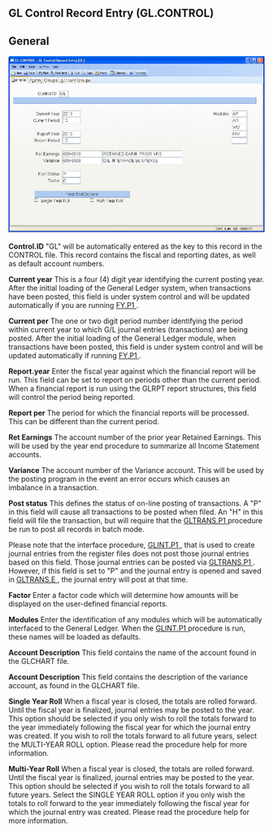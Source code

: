 ##  GL Control Record Entry (GL.CONTROL)

<PageHeader />

##  General

![](./GL-CONTROL-1.jpg)

**Control.ID** "GL" will be automatically entered as the key to this record in
the CONTROL file. This record contains the fiscal and reporting dates, as well
as default account numbers.  
  
**Current year** This is a four (4) digit year identifying the current posting year. After the initial loading of the General Ledger system, when transactions have been posted, this field is under system control and will be updated automatically if you are running [ FY.P1 ](FY-P1/README.md) .   
  
**Current per** The one or two digit period number identifying the period within current year to which G/L journal entries (transactions) are being posted. After the initial loading of the General Ledger module, when transactions have been posted, this field is under system control and will be updated automatically if running [ FY.P1 ](FY-P1/README.md) .   
  
**Report.year** Enter the fiscal year against which the financial report will
be run. This field can be set to report on periods other than the current
period. When a financial report is run using the GLRPT report structures, this
field will control the period being reported.  
  
**Report per** The period for which the financial reports will be processed.
This can be different than the current period.  
  
**Ret Earnings** The account number of the prior year Retained Earnings. This
will be used by the year end procedure to summarize all Income Statement
accounts.  
  
**Variance** The account number of the Variance account. This will be used by
the posting program in the event an error occurs which causes an imbalance in
a transaction.  
  
**Post status** This defines the status of on-line posting of transactions. A "P" in this field will cause all transactions to be posted when filed. An "H" in this field will file the transaction, but will require that the [ GLTRANS.P1 ](GLTRANS-P1/README.md) procedure be run to post all records in batch mode.   
  
Please note that the interface procedure, [ GLINT.P1 ](GLINT-P1/README.md) , that is used to create journal entries from the register files does not post those journal entries based on this field. Those journal entries can be posted via [ GLTRANS.P1 ](GLTRANS-P1/README.md) . However, if this field is set to "P" and the journal entry is opened and saved in [ GLTRANS.E ](GLTRANS-E/README.md) , the journal entry will post at that time.   
  
**Factor** Enter a factor code which will determine how amounts will be
displayed on the user-defined financial reports.  
  
**Modules** Enter the identification of any modules which will be automatically interfaced to the General Ledger. When the [ GLINT.P1 ](GLINT-P1/README.md) procedure is run, these names will be loaded as defaults.   
  
**Account Description** This field contains the name of the account found in
the GLCHART file.  
  
**Account Description** This field contains the description of the variance
account, as found in the GLCHART file.  
  
**Single Year Roll** When a fiscal year is closed, the totals are rolled
forward. Until the fiscal year is finalized, journal entries may be posted to
the year. This option should be selected if you only wish to roll the totals
forward to the year immediately following the fiscal year for which the
journal entry was created. If you wish to roll the totals forward to all
future years, select the MULTI-YEAR ROLL option. Please read the procedure
help for more information.  
  
**Multi-Year Roll** When a fiscal year is closed, the totals are rolled
forward. Until the fiscal year is finalized, journal entries may be posted to
the year. This option should be selected if you wish to roll the totals
forward to all future years. Select the SINGLE YEAR ROLL option if you only
wish the totals to roll forward to the year immediately following the fiscal
year for which the journal entry was created. Please read the procedure help
for more information.  
  
  
<badge text= "Version 8.10.57" vertical="middle" />

<PageFooter />